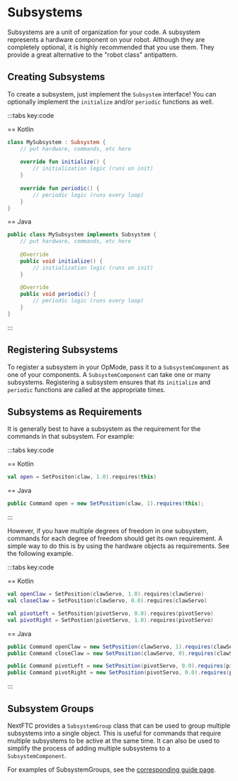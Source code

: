 # Subsystems

Subsystems are a unit of organization for your code. A subsystem represents
a hardware component on your robot. Although they are
completely optional, it is highly recommended that you use them. They
provide a great alternative to the "robot class" antipattern.

## Creating Subsystems

To create a subsystem, just implement the `Subsystem` interface! You can
optionally implement the `initialize` and/or `periodic` functions as well.

:::tabs key:code

== Kotlin

```kotlin
class MySubsystem : Subsystem {
    // put hardware, commands, etc here
    
    override fun initialize() {
        // initialization logic (runs on init)
    }
    
    override fun periodic() {
        // periodic logic (runs every loop)
    }
}
```

== Java

```java
public class MySubsystem implements Subsystem {
    // put hardware, commands, etc here
    
    @Override
    public void initialize() {
        // initialization logic (runs on init)
    }
    
    @Override
    public void periodic() {
        // periodic logic (runs every loop)
    }
} 
```

:::

## Registering Subsystems

To register a subsystem in your OpMode, pass it to a `SubsystemComponent` as
one of your components. A `SubsystemComponent` can take one or many
subsystems. Registering a subsystem ensures that its `initialize` and
`periodic` functions are called at the appropriate times.

## Subsystems as Requirements

It is generally best to have a subsystem as the requirement for the commands
in that subsystem. For example:

:::tabs key:code

== Kotlin

```kotlin
val open = SetPositon(claw, 1.0).requires(this)
```

== Java

```java
public Command open = new SetPosition(claw, 1).requires(this);
```

:::

However, if you have multiple degrees of freedom in one subsystem, commands
for each degree of freedom should get its own requirement. A simple way to
do this is by using the hardware objects as requirements. See the following
example.

:::tabs key:code

== Kotlin

```kotlin
val openClaw = SetPosition(clawServo, 1.0).requires(clawServo)
val closeClaw = SetPosition(clawServo, 0.0).requires(clawServo)

val pivotLeft = SetPosition(pivotServo, 0.0).requires(pivotServo)
val pivotRight = SetPostion(pivotServo, 1.0).requires(pivotServo)
```

== Java

```java
public Command openClaw = new SetPosition(clawServo, 1).requires(clawServo);
public Command closeClaw = new SetPosition(clawServo, 0).requires(clawServo);

public Command pivotLeft = new SetPosition(pivotServo, 0.0).requires(pivotServo);
public Command pivotRight = new SetPosition(pivotServo, 0.0).requires(pivotServo);
```

:::

## Subsystem Groups

NextFTC provides a `SubsystemGroup` class that can be used to group multiple
subsystems into a single object.
This is useful for commands that require
multiple subsystems to be active at the same time.
It can also be used to simplify the process of adding multiple
subsystems to a `SubsystemComponent`.

For examples of SubsystemGroups,
see the [corresponding guide page](../../guide/subsystems/groups-and-robot).